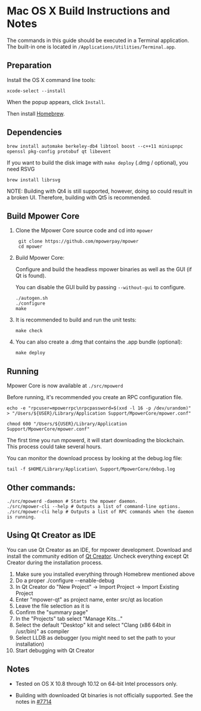Mac OS X Build Instructions and Notes
====================================
The commands in this guide should be executed in a Terminal application.
The built-in one is located in `/Applications/Utilities/Terminal.app`.

Preparation
-----------
Install the OS X command line tools:

`xcode-select --install`

When the popup appears, click `Install`.

Then install [Homebrew](https://brew.sh).

Dependencies
----------------------

    brew install automake berkeley-db4 libtool boost --c++11 miniupnpc openssl pkg-config protobuf qt libevent

If you want to build the disk image with `make deploy` (.dmg / optional), you need RSVG

    brew install librsvg

NOTE: Building with Qt4 is still supported, however, doing so could result in a broken UI. Therefore, building with Qt5 is recommended.

Build Mpower Core
------------------------

1. Clone the Mpower Core source code and cd into `mpower`

        git clone https://github.com/mpowerpay/mpower
        cd mpower

2.  Build Mpower Core:

    Configure and build the headless mpower binaries as well as the GUI (if Qt is found).

    You can disable the GUI build by passing `--without-gui` to configure.

        ./autogen.sh
        ./configure
        make

3.  It is recommended to build and run the unit tests:

        make check

4.  You can also create a .dmg that contains the .app bundle (optional):

        make deploy

Running
-------

Mpower Core is now available at `./src/mpowerd`

Before running, it's recommended you create an RPC configuration file.

    echo -e "rpcuser=mpowerrpc\nrpcpassword=$(xxd -l 16 -p /dev/urandom)" > "/Users/${USER}/Library/Application Support/MpowerCore/mpower.conf"

    chmod 600 "/Users/${USER}/Library/Application Support/MpowerCore/mpower.conf"

The first time you run mpowerd, it will start downloading the blockchain. This process could take several hours.

You can monitor the download process by looking at the debug.log file:

    tail -f $HOME/Library/Application\ Support/MpowerCore/debug.log

Other commands:
-------

    ./src/mpowerd -daemon # Starts the mpower daemon.
    ./src/mpower-cli --help # Outputs a list of command-line options.
    ./src/mpower-cli help # Outputs a list of RPC commands when the daemon is running.

Using Qt Creator as IDE
------------------------
You can use Qt Creator as an IDE, for mpower development.
Download and install the community edition of [Qt Creator](https://www.qt.io/download/).
Uncheck everything except Qt Creator during the installation process.

1. Make sure you installed everything through Homebrew mentioned above
2. Do a proper ./configure --enable-debug
3. In Qt Creator do "New Project" -> Import Project -> Import Existing Project
4. Enter "mpower-qt" as project name, enter src/qt as location
5. Leave the file selection as it is
6. Confirm the "summary page"
7. In the "Projects" tab select "Manage Kits..."
8. Select the default "Desktop" kit and select "Clang (x86 64bit in /usr/bin)" as compiler
9. Select LLDB as debugger (you might need to set the path to your installation)
10. Start debugging with Qt Creator

Notes
-----

* Tested on OS X 10.8 through 10.12 on 64-bit Intel processors only.

* Building with downloaded Qt binaries is not officially supported. See the notes in [#7714](https://github.com/bitcoin/bitcoin/issues/7714)
